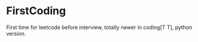 # FirstCoding
First time for leetcode before interview, totally newer in coding[T T], python version.
